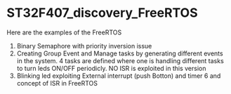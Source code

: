 # ST32F407_discovery_FreeRTOS
Here are the examples of the FreeRTOS </br> 

1. Binary Semaphore with priority inversion issue </br>
2. Creating Group Event and Manage tasks by generating different events in the system. 4 tasks are defined where one is handling different tasks to turn leds ON/OFF periodicly. NO ISR is exploited in this version </br>
3. Blinking led exploiting External interrupt (push Botton) and timer 6 and concept of ISR in FreeRTOS </br> 
